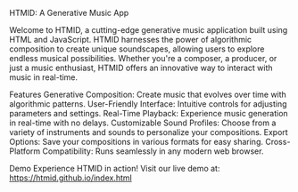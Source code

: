 HTMID: A Generative Music App

Welcome to HTMID, a cutting-edge generative music application built using HTML and JavaScript. 
HTMID harnesses the power of algorithmic composition to create unique soundscapes, allowing users to explore endless musical possibilities. 
Whether you're a composer, a producer, or just a music enthusiast, HTMID offers an innovative way to interact with music in real-time.


Features
Generative Composition: Create music that evolves over time with algorithmic patterns.
User-Friendly Interface: Intuitive controls for adjusting parameters and settings.
Real-Time Playback: Experience music generation in real-time with no delays.
Customizable Sound Profiles: Choose from a variety of instruments and sounds to personalize your compositions.
Export Options: Save your compositions in various formats for easy sharing.
Cross-Platform Compatibility: Runs seamlessly in any modern web browser.

Demo
Experience HTMID in action! Visit our live demo at: https://htmid.github.io/index.html
